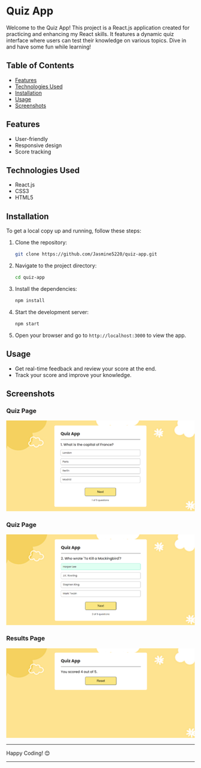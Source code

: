 # Quiz App

Welcome to the Quiz App! 
This project is a React.js application created for practicing and enhancing my React skills. It features a dynamic quiz interface where users can test their knowledge on various topics. Dive in and have some fun while learning!

## Table of Contents
- [Features](#features)
- [Technologies Used](#technologies-used)
- [Installation](#installation)
- [Usage](#usage)
- [Screenshots](#screenshots)

## Features
- User-friendly
- Responsive design
- Score tracking

## Technologies Used
- React.js
- CSS3
- HTML5

## Installation
To get a local copy up and running, follow these steps:
1. Clone the repository:
    ```bash
    git clone https://github.com/Jasmine5220/quiz-app.git
    ```

2. Navigate to the project directory:
    ```bash
    cd quiz-app
    ```

3. Install the dependencies:
    ```bash
    npm install
    ```

4. Start the development server:
    ```bash
    npm start
    ```

5. Open your browser and go to `http://localhost:3000` to view the app.

## Usage
- Get real-time feedback and review your score at the end.
- Track your score and improve your knowledge.

## Screenshots

### Quiz Page
![Quiz Page Screenshot](screenshots/image1.png)

### Quiz Page
![Quiz Page Screenshot](screenshots/image2.png)

### Results Page
![Results Page Screenshot](screenshots/image3.png)


---

Happy Coding! 😊

---
